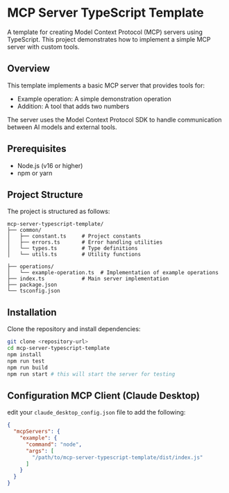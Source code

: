 # MCP Server TypeScript Template

A template for creating Model Context Protocol (MCP) servers using TypeScript. This project demonstrates how to implement a simple MCP server with custom tools.

## Overview

This template implements a basic MCP server that provides tools for:
- Example operation: A simple demonstration operation
- Addition: A tool that adds two numbers

The server uses the Model Context Protocol SDK to handle communication between AI models and external tools.

## Prerequisites

- Node.js (v16 or higher)
- npm or yarn

## Project Structure
The project is structured as follows:  
```
mcp-server-typescript-template/
├── common/
│   ├── constant.ts     # Project constants
│   ├── errors.ts       # Error handling utilities
│   └── types.ts        # Type definitions
│   └── utils.ts        # Utility functions

├── operations/
│   └── example-operation.ts  # Implementation of example operations
├── index.ts            # Main server implementation
├── package.json
└── tsconfig.json
```
## Installation

Clone the repository and install dependencies:

```bash
git clone <repository-url>
cd mcp-server-typescript-template
npm install
npm run test
npm run build
npm run start # this will start the server for testing
```

## Configuration MCP Client (Claude Desktop)
edit your `claude_desktop_config.json` file to add the following:
```json
{
  "mcpServers": {
    "example": {
      "command": "node",
      "args": [
        "/path/to/mcp-server-typescript-template/dist/index.js"
      ]
    }
  }
}

```
